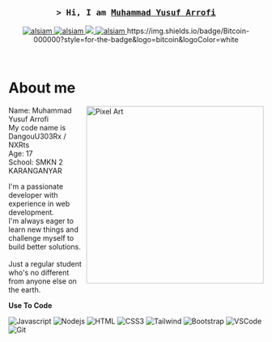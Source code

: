 
<!-- Intro  -->
<h3 align="center">
        <samp>&gt; Hi, I am
                <b><a target="_blank" href="https://blog.ayohosting.repl.co/">Muhammad Yusuf Arrofi</a></b>
        </samp>
</h3>

<p align="center">
 <a href="https://blog.ayohosting.repl.co/" target="blank">
  <img src="https://img.shields.io/badge/Website-DC143C?style=for-the-badge&logo=medium&logoColor=white" alt="alsiam" />
 </a>
 <a href="[https://linkedin.com/in/al-siam](https://www.linkedin.com/in/muhammad-yusuf-arrofi-a26140299/)" target="_blank">
  <img src="https://img.shields.io/badge/LinkedIn-0077B5?style=for-the-badge&logo=linkedin&logoColor=white" alt="alsiam"/>
 </a>
 <a href="https://twitter.com/MYArrofi" target="_blank">
  <img src="https://img.shields.io/badge/Twitter-1DA1F2?style=for-the-badge&logo=twitter&logoColor=white" />
 </a>
 <a href="https://www.instagram.com/my_arrofi/" target="_blank">
  <img src="https://img.shields.io/badge/Instagram-fe4164?style=for-the-badge&logo=instagram&logoColor=white" alt="alsiam" />
 </a>  
        https://img.shields.io/badge/Bitcoin-000000?style=for-the-badge&logo=bitcoin&logoColor=white
</p>
<br />

<!-- About Section -->
 # About me
 
<p>
 <img align="right" width="350" src="https://s5.gifyu.com/images/Si9GH.png" alt="Pixel Art" />
  
Name: Muhammad Yusuf Arrofi<br/>
My code name is DangouU303Rx / NXRts<br/>
Age: 17<br/>
School: SMKN 2 KARANGANYAR<br/>

I'm a passionate developer with experience in web development.<br/>
I'm always eager to learn new things and challenge myself to build better solutions.<br/>
<br/>
Just a regular student who's no different from anyone else on the earth.<br/>

</p>

<b>Use To Code</b>

![Javascript](https://img.shields.io/badge/Javascript-F0DB4F?style=for-the-badge&labelColor=black&logo=javascript&logoColor=F0DB4F)
![Nodejs](https://img.shields.io/badge/Nodejs-3C873A?style=for-the-badge&labelColor=black&logo=node.js&logoColor=3C873A)
![HTML](https://img.shields.io/badge/HTML5-E34F26?style=for-the-badge&logo=html5&logoColor=white)
![CSS3](https://img.shields.io/badge/CSS3-1572B6?style=for-the-badge&logo=css3&logoColor=white)
![Tailwind](https://img.shields.io/badge/Tailwind_CSS-092749?style=for-the-badge&logo=tailwindcss&logoColor=06B6D4&labelColor=000000)
![Bootstrap](https://img.shields.io/badge/Bootstrap-563D7C?style=for-the-badge&logo=bootstrap&logoColor=white)
![VSCode](https://img.shields.io/badge/Visual_Studio-0078d7?style=for-the-badge&logo=visual%20studio&logoColor=white)
![Git](https://img.shields.io/badge/Git-F05032?style=for-the-badge&logo=git&logoColor=white)
